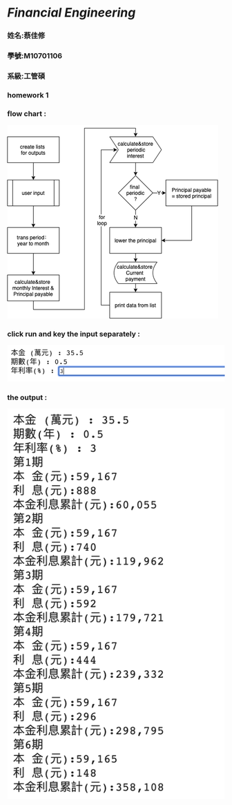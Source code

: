# *Financial Engineering*
### 姓名:蔡佳修
### 學號:M10701106
### 系級:工管碩
### homework 1
### flow chart :
![Image 0](/images/hw1.png)
### click run and key the input separately :
![Image 1](/images/1.png)
### the output :
![Image 2](/images/2.png)

